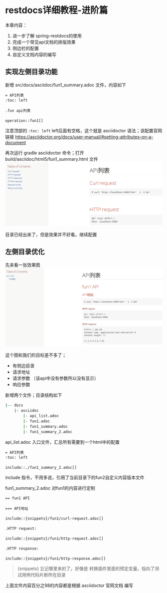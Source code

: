 # restdocs详细教程-进阶篇

本章内容：

1. 进一步了解 spring-restdocs的使用
2. 完成一个常见api文档的排版效果
3. 侧边栏的配置
4. 自定义文档内容的编写


## 实现左侧目录功能

新增 src/docs/asciidoc/fun1_summary.adoc 文件，内容如下

```
= API列表
:toc: left

.fun api列表

operation::fun1[]
```

注意顶部的 `:toc: left` left后面有空格，这个就是 asciidoctor 语法；该配置官网链接
https://asciidoctor.org/docs/user-manual/#setting-attributes-on-a-document

再次运行 gradle asciidoctor 命令；打开 build/asciidoc/html5/fun1_summary.html 文件
![](/assets/image/spring/spring_restdocs_asciidoctor/snipaste_20180720_111635.png)

目录已经出来了，但是效果并不好看。继续配置

## 左侧目录优化
先来看一张效果图
![](/assets/image/spring/spring_restdocs_asciidoctor/snipaste_20180720_112129.png)

这个图和我们的目标差不多了；

* 有侧边目录
* 请求地址
* 请求参数 （该api中没有参数所以没有显示）
* 响应参数

新增两个文件；目录结构如下

```bash
|-- docs
    |- asciidoc
        |- api_list.adoc
        |- fun1.adoc
        |- fun1_summary.adoc
        |- fun1_summary_2.adoc
```

api_list.adoc 入口文件，汇总所有需要到一个html中的配置

```
= API列表
:toc: left

include::./fun1_summary_2.adoc[]
```
include 指令，不用多说，引用了当前目录下的fun2自定义内容版本文件


fun1_summary_2.adoc 对fun1的内容进行定制

```
== fun1 API

=== API地址

include::{snippets}/fun1/curl-request.adoc[]

.HTTP request:

include::{snippets}/fun1/http-request.adoc[]

.HTTP response:

include::{snippets}/fun1/http-response.adoc[]
```

> {snippets} 忘记哪里来的了。好像是 转换插件里面的预定变量。指向了测试用例代码片断所在目录

上面文件内容百分之98的内容都是根据 asciidoctor 官网文档 编写
